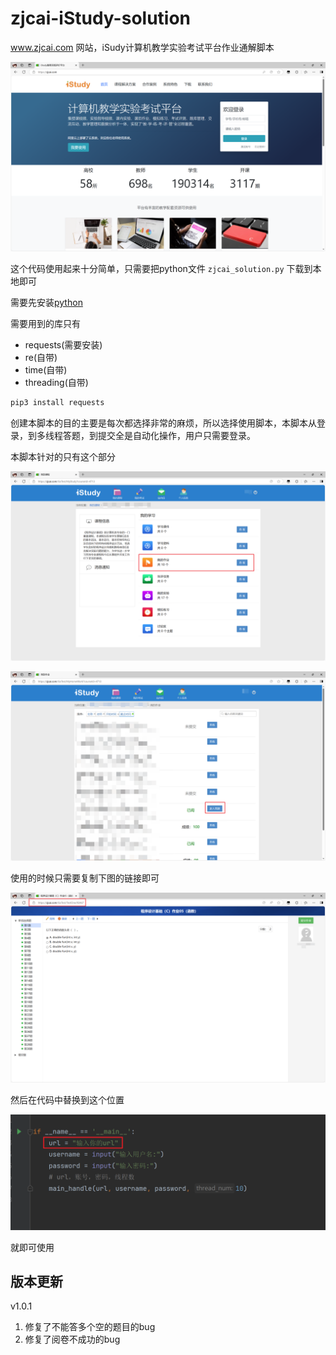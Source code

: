 # zjcai-iStudy-solution

www.zjcai.com 网站，iSudy计算机教学实验考试平台作业通解脚本

![](image/img_1.png)

这个代码使用起来十分简单，只需要把python文件 `zjcai_solution.py` 下载到本地即可

需要先安装[python](https://www.python.org)

需要用到的库只有

* requests(需要安装)
* re(自带)
* time(自带)
* threading(自带)

```bash
pip3 install requests
```

创建本脚本的目的主要是每次都选择非常的麻烦，所以选择使用脚本，本脚本从登录，到多线程答题，到提交全是自动化操作，用户只需要登录。

本脚本针对的只有这个部分

![](image/img_2.png)

![](image/img_3.png)

使用的时候只需要复制下图的链接即可

![](image/img_4.png)

然后在代码中替换到这个位置

![](image/img_5.png)

就即可使用

## 版本更新

v1.0.1

1. 修复了不能答多个空的题目的bug
2. 修复了阅卷不成功的bug

